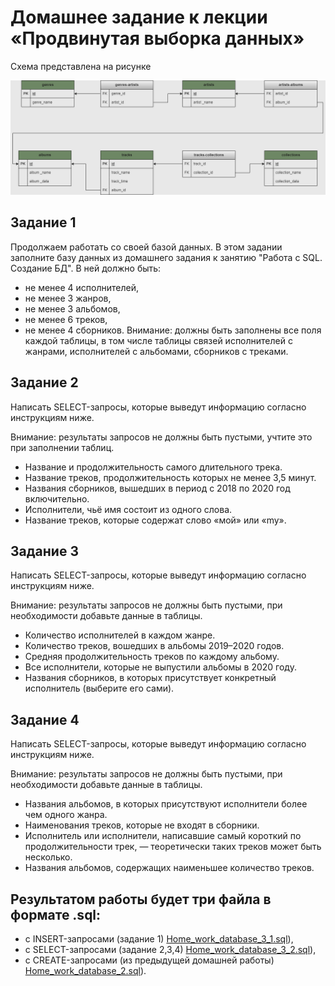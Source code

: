 # Домашнее задание к лекции «Продвинутая выборка данных»

Схема представлена на рисунке 

![Home_work_database_2.drawio.png](Home_work_database_2.drawio.png)

## Задание 1

Продолжаем работать со своей базой данных. В этом задании заполните базу данных из домашнего задания к занятию 
"Работа с SQL. Создание БД". В ней должно быть:

* не менее 4 исполнителей,
* не менее 3 жанров,
* не менее 3 альбомов,
* не менее 6 треков,
* не менее 4 сборников.
Внимание: должны быть заполнены все поля каждой таблицы, в том числе таблицы связей исполнителей с жанрами,
исполнителей с альбомами, сборников с треками.

## Задание 2

Написать SELECT-запросы, которые выведут информацию согласно инструкциям ниже.

Внимание: результаты запросов не должны быть пустыми, учтите это при заполнении таблиц.

* Название и продолжительность самого длительного трека.
* Название треков, продолжительность которых не менее 3,5 минут.
* Названия сборников, вышедших в период с 2018 по 2020 год включительно.
* Исполнители, чьё имя состоит из одного слова.
* Название треков, которые содержат слово «мой» или «my».

## Задание 3

Написать SELECT-запросы, которые выведут информацию согласно инструкциям ниже.

Внимание: результаты запросов не должны быть пустыми, при необходимости добавьте данные в таблицы.

* Количество исполнителей в каждом жанре.
* Количество треков, вошедших в альбомы 2019–2020 годов.
* Средняя продолжительность треков по каждому альбому.
* Все исполнители, которые не выпустили альбомы в 2020 году.
* Названия сборников, в которых присутствует конкретный исполнитель (выберите его сами).

## Задание 4

Написать SELECT-запросы, которые выведут информацию согласно инструкциям ниже.

Внимание: результаты запросов не должны быть пустыми, при необходимости добавьте данные в таблицы.

* Названия альбомов, в которых присутствуют исполнители более чем одного жанра.
* Наименования треков, которые не входят в сборники.
* Исполнитель или исполнители, написавшие самый короткий по продолжительности трек, — теоретически таких треков может быть несколько.
* Названия альбомов, содержащих наименьшее количество треков.

## Результатом работы будет три файла в формате .sql:

* с INSERT-запросами (задание 1) [Home_work_database_3_1.sql](Home_work_database_3_1.sql)),
* с SELECT-запросами (задание 2,3,4) [Home_work_database_3_2.sql](Home_work_database_3_2.sql)),
* с CREATE-запросами (из предыдущей домашней работы) [Home_work_database_2.sql](Home_work_database_2.sql)).